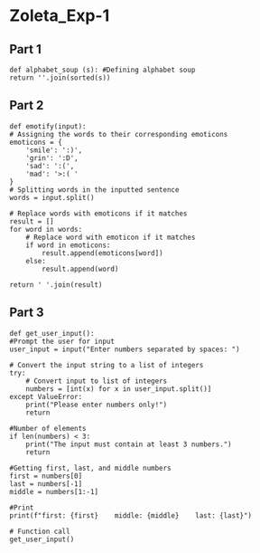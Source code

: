 # Zoleta_Exp-1

## Part 1
    def alphabet_soup (s): #Defining alphabet soup
    return ''.join(sorted(s))

## Part 2

    def emotify(input):
    # Assigning the words to their corresponding emoticons
    emoticons = {
        'smile': ':)',
        'grin': ':D',
        'sad': ':(',
        'mad': '>:( '
    }    
    # Splitting words in the inputted sentence
    words = input.split()
    
    # Replace words with emoticons if it matches
    result = []
    for word in words:
        # Replace word with emoticon if it matches
        if word in emoticons:
            result.append(emoticons[word])
        else:
            result.append(word)

    return ' '.join(result)

## Part 3
    def get_user_input():
    #Prompt the user for input
    user_input = input("Enter numbers separated by spaces: ")

    # Convert the input string to a list of integers
    try:
        # Convert input to list of integers
        numbers = [int(x) for x in user_input.split()]
    except ValueError:
        print("Please enter numbers only!")
        return

    #Number of elements
    if len(numbers) < 3:
        print("The input must contain at least 3 numbers.")
        return

    #Getting first, last, and middle numbers
    first = numbers[0]
    last = numbers[-1]
    middle = numbers[1:-1]

    #Print
    print(f"first: {first}    middle: {middle}    last: {last}")

    # Function call
    get_user_input()

